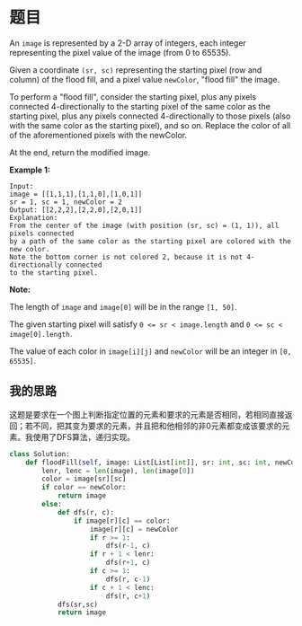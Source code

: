 # 题目

An `image` is represented by a 2-D array of integers, each integer representing the pixel value of the image (from 0 to 65535).

Given a coordinate `(sr, sc)` representing the starting pixel (row and column) of the flood fill, and a pixel value `newColor`, "flood fill" the image.

To perform a "flood fill", consider the starting pixel, plus any pixels connected 4-directionally to the starting pixel of the same color as the starting pixel, plus any pixels connected 4-directionally to those pixels (also with the same color as the starting pixel), and so on. Replace the color of all of the aforementioned pixels with the newColor.

At the end, return the modified image.

**Example 1:**

```
Input: 
image = [[1,1,1],[1,1,0],[1,0,1]]
sr = 1, sc = 1, newColor = 2
Output: [[2,2,2],[2,2,0],[2,0,1]]
Explanation: 
From the center of the image (with position (sr, sc) = (1, 1)), all pixels connected 
by a path of the same color as the starting pixel are colored with the new color.
Note the bottom corner is not colored 2, because it is not 4-directionally connected
to the starting pixel.
```



**Note:**

The length of `image` and `image[0]` will be in the range `[1, 50]`.

The given starting pixel will satisfy `0 <= sr < image.length` and `0 <= sc < image[0].length`.

The value of each color in `image[i][j]` and `newColor` will be an integer in `[0, 65535]`.

## 我的思路

这题是要求在一个图上判断指定位置的元素和要求的元素是否相同，若相同直接返回；若不同，把其变为要求的元素，并且把和他相邻的非0元素都变成该要求的元素。我使用了DFS算法，递归实现。

```python
class Solution:
    def floodFill(self, image: List[List[int]], sr: int, sc: int, newColor: int) -> List[List[int]]:
        lenr, lenc = len(image), len(image[0])
        color = image[sr][sc]
        if color == newColor:
            return image
        else:
            def dfs(r, c):
                if image[r][c] == color:
                    image[r][c] = newColor
                    if r >= 1: 
                        dfs(r-1, c)
                    if r + 1 < lenr: 
                        dfs(r+1, c)
                    if c >= 1: 
                        dfs(r, c-1)
                    if c + 1 < lenc: 
                        dfs(r, c+1)
            dfs(sr,sc)
            return image
```

